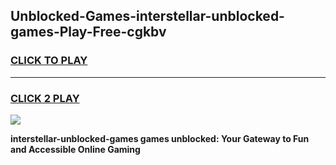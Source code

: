 
## Unblocked-Games-interstellar-unblocked-games-Play-Free-cgkbv
<h3>
<a href="https://premium76.site?title=interstellar-unblocked-games&ref=17A">CLICK TO PLAY</a></h3>
<hr>

<h3>
<a href="https://premium76.site?title=interstellar-unblocked-games&ref=17A">CLICK 2 PLAY</a>
  
</h3>

<a href="https://premium76.site?title=interstellar-unblocked-games&ref=17A"><img src="https://clearcache.store/games.png"></a>


**interstellar-unblocked-games games unblocked: Your Gateway to Fun and Accessible Online Gaming**
